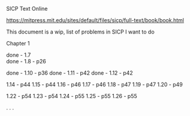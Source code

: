 

SICP Text Online

https://mitpress.mit.edu/sites/default/files/sicp/full-text/book/book.html

This document is a wip, list of problems in SICP I want to do

Chapter 1
 
done - 1.7         
done - 1.8 - p26

done - 1.10 - p36
done - 1.11 - p42
done - 1.12 - p42

1.14 - p44
1.15 - p44
1.16 - p46
1.17 - p46
1.18 - p47
1.19 - p47
1.20 - p49

1.22 - p54
1.23 - p54
1.24 - p55
1.25 - p55
1.26 - p55




.
.
.

